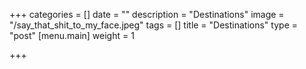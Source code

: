 +++
categories = []
date = ""
description = "Destinations"
image = "/say_that_shit_to_my_face.jpeg"
tags = []
title = "Destinations"
type = "post"
[menu.main]
weight = 1

+++

